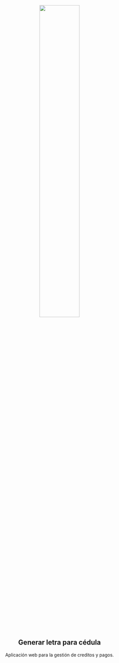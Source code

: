 <p align="center">
  <a href="#">
    <img src="https://repository-images.githubusercontent.com/230518561/ef7a8180-28bb-11ea-8e80-dd1767b1ed41" width=50%">
  </a>
  <h2 align="center">Generar letra para cédula</h2>
  <p align="center">Aplicación web para la gestión de creditos y pagos.</p>
</p>
